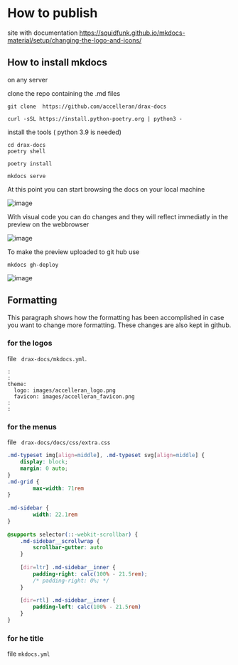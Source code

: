 # How to publish

site with documentation
https://squidfunk.github.io/mkdocs-material/setup/changing-the-logo-and-icons/

## How to install mkdocs
on any server 

clone the repo containing the .md files
```
git clone  https://github.com/accelleran/drax-docs
```

```
curl -sSL https://install.python-poetry.org | python3 -
```

install the tools ( python 3.9 is needed)
``` 
cd drax-docs
poetry shell
```
``` 
poetry install
```
```
mkdocs serve
```

At this point you can start browsing the docs on your local machine

![image](https://user-images.githubusercontent.com/21971027/208943432-3ed84619-7da0-4f22-be50-74ab8d1d78f0.png)


With visual code you can do changes and they will reflect immediatly in the preview on the webbrowser

![image](https://user-images.githubusercontent.com/21971027/208943521-f34ab04a-477c-4454-90bf-c2151990dfc6.png)


To make the preview uploaded to git hub use
```
mkdocs gh-deploy
```

![image](https://user-images.githubusercontent.com/21971027/208943676-be1ce5cc-17c9-485a-ae55-a96261232c30.png)



## Formatting 
This paragraph shows how the formatting has been accomplished in case you want to change more formatting.
These changes are also kept in github. 

### for the logos
file ``` drax-docs/mkdocs.yml```. 
```
:
:
theme:                                    
  logo: images/accelleran_logo.png        
  favicon: images/accelleran_favicon.png
:
:
```

### for the menus
file ``` drax-docs/docs/css/extra.css``` 

``` css
.md-typeset img[align=middle], .md-typeset svg[align=middle] {                          
    display: block;                                                                     
    margin: 0 auto;                                                                     
}                                                                                       
.md-grid {                                                                              
        max-width: 71rem                                                                
}                                                                                       
                                                                                        
.md-sidebar {                                                                           
        width: 22.1rem                                                                  
}                                                                                       
                                                                                        
@supports selector(::-webkit-scrollbar) {                                               
    .md-sidebar__scrollwrap {                                                           
        scrollbar-gutter: auto                                                          
    }                                                                                   
                                                                                        
    [dir=ltr] .md-sidebar__inner {                                                      
        padding-right: calc(100% - 21.5rem);                                            
        /* padding-right: 0%; */                                                        
    }                                                                                   
                                                                                        
    [dir=rtl] .md-sidebar__inner {                                                      
        padding-left: calc(100% - 21.5rem)                                              
    }                                                                                   
}                                                                                       
```

### for he title
file ```mkdocs.yml```



